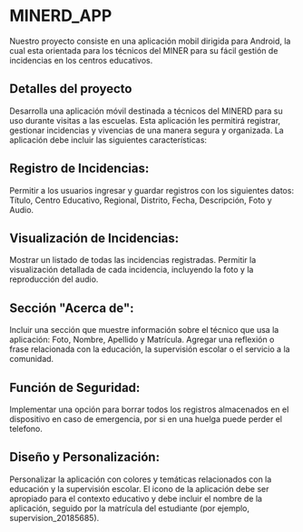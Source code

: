 # MINERD_APP
Nuestro proyecto consiste en una aplicación mobil dirigida para Android, la cual esta orientada para los técnicos del MINER para su fácil gestión de incidencias en los centros educativos.

## Detalles del proyecto

Desarrolla una aplicación móvil destinada a técnicos del MINERD para su uso durante visitas a las escuelas. Esta aplicación les permitirá registrar, gestionar incidencias y vivencias de una manera segura y organizada. La aplicación debe incluir las siguientes características:

## Registro de Incidencias:
Permitir a los usuarios ingresar y guardar registros con los siguientes datos: Título, Centro Educativo, Regional, Distrito, Fecha, Descripción, Foto y Audio.

## Visualización de Incidencias:
Mostrar un listado de todas las incidencias registradas.
Permitir la visualización detallada de cada incidencia, incluyendo la foto y la reproducción del audio.

## Sección "Acerca de":
Incluir una sección que muestre información sobre el técnico que usa la aplicación: Foto, Nombre, Apellido y Matrícula.
Agregar una reflexión o frase relacionada con la educación, la supervisión escolar o el servicio a la comunidad.

## Función de Seguridad:
Implementar una opción para borrar todos los registros almacenados en el dispositivo en caso de emergencia, por si en una huelga puede perder el telefono.

## Diseño y Personalización:
Personalizar la aplicación con colores y temáticas relacionados con la educación y la supervisión escolar.
El icono de la aplicación debe ser apropiado para el contexto educativo y debe incluir el nombre de la aplicación, seguido por la matrícula del estudiante (por ejemplo, supervision_20185685).
